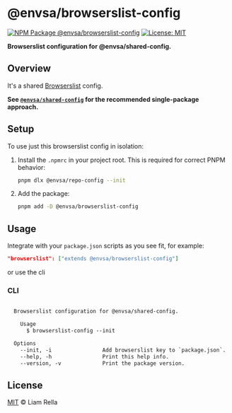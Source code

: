 <!--+ Warning: Content inside HTML comment blocks was generated by mdat and may be overwritten. +-->

<!-- title -->

# @envsa/browserslist-config

<!-- /title -->

<!-- badges -->

[![NPM Package @envsa/browserslist-config](https://img.shields.io/npm/v/@envsa/browserslist-config.svg)](https://npmjs.com/package/@envsa/browserslist-config)
[![License: MIT](https://img.shields.io/badge/License-MIT-yellow.svg)](https://opensource.org/licenses/MIT)

<!-- /badges -->

<!-- description -->

**Browserslist configuration for @envsa/shared-config.**

<!-- /description -->

## Overview

It's a shared [Browserslist](https://browsersl.ist) config.

**See [`@envsa/shared-config`](https://www.npmjs.com/package/@envsa/shared-config) for the recommended single-package approach.**

## Setup

To use just this browserslist config in isolation:

1. Install the `.npmrc` in your project root. This is required for correct PNPM behavior:

   ```sh
   pnpm dlx @envsa/repo-config --init
   ```

2. Add the package:

   ```sh
   pnpm add -D @envsa/browserslist-config
   ```

## Usage

Integrate with your `package.json` scripts as you see fit, for example:

```json
"browserslist": ["extends @envsa/browserslist-config"]
```

or use the cli

### CLI

<!-- cli-help {cliCommand: "browserslist-config"} -->

```txt

  Browserslist configuration for @envsa/shared-config.

    Usage
      $ browserslist-config --init

  Options
    --init, -i                Add browserslist key to `package.json`.
    --help, -h                Print this help info.
    --version, -v             Print the package version.

```

<!-- /cli-help -->

<!-- license -->

## License

[MIT](license.txt) © Liam Rella

<!-- /license -->
